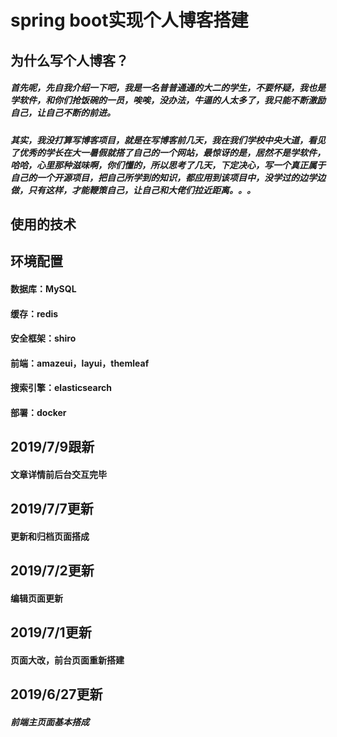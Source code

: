 # spring boot实现个人博客搭建
## 为什么写个人博客？
##### 首先呢，先自我介绍一下吧，我是一名普普通通的大二的学生，不要怀疑，我也是学软件，和你们抢饭碗的一员，唉唉，没办法，牛逼的人太多了，我只能不断激励自己，让自己不断的前进。
##### 其实，我没打算写博客项目，就是在写博客前几天，我在我们学校中央大道，看见了优秀的学长在大一暑假就搭了自己的一个网站，最惊讶的是，居然不是学软件，哈哈，心里那种滋味啊，你们懂的，所以思考了几天，下定决心，写一个真正属于自己的一个开源项目，把自己所学到的知识，都应用到该项目中，没学过的边学边做，只有这样，才能鞭策自己，让自己和大佬们拉近距离。。。

## 使用的技术
## 环境配置
#### 数据库：MySQL
#### 缓存：redis
#### 安全框架：shiro
#### 前端：amazeui，layui，themleaf
#### 搜索引擎：elasticsearch
#### 部署：docker
## 2019/7/9跟新
#### 文章详情前后台交互完毕
## 2019/7/7更新
#### 更新和归档页面搭成
## 2019/7/2更新
#### 编辑页面更新
## 2019/7/1更新
#### 页面大改，前台页面重新搭建
## 2019/6/27更新
##### 前端主页面基本搭成
